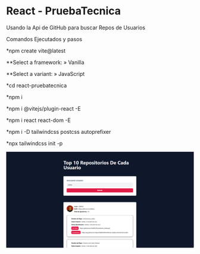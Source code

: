 ﻿# React - PruebaTecnica

Usando la Api de GitHub para buscar Repos de Usuarios

Comandos Ejecutados y pasos

*npm create vite@latest

**Select a framework: » Vanilla

**Select a variant: » JavaScript

*cd react-pruebatecnica

*npm i

*npm i @vitejs/plugin-react -E

*npm i react react-dom -E 

*npm i -D tailwindcss postcss autoprefixer

*npx tailwindcss init -p

![Pagina Home](https://github.com/ZitelliDZ/apiGitHub/blob/main/presentacion/presentacion1.png?raw=true)


